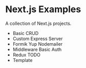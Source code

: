 # Next.js Examples

A collection of Next.js projects.

 - Basic CRUD
 - Custom Express Server
 - Formik Yup Nodemailer
 - Middleware Basic Auth
 - Redux TODO
 - Template